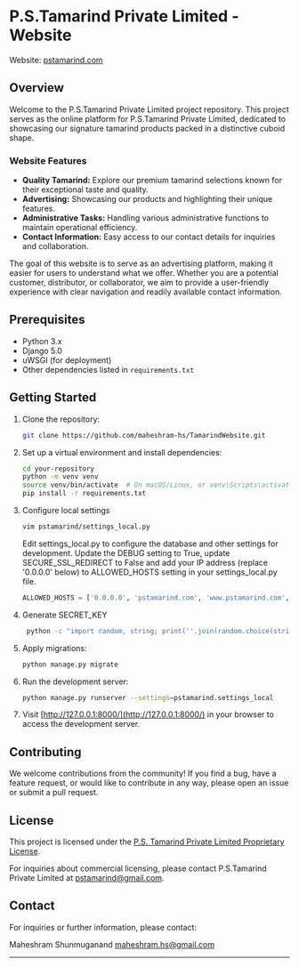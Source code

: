 # P.S.Tamarind Private Limited - Website

Website: [pstamarind.com](https://pstamarind.com)

## Overview

Welcome to the P.S.Tamarind Private Limited project repository. This project serves as the online platform for P.S.Tamarind Private Limited, dedicated to showcasing our signature tamarind products packed in a distinctive cuboid shape. 

### Website Features

- **Quality Tamarind:** Explore our premium tamarind selections known for their exceptional taste and quality.
- **Advertising:** Showcasing our products and highlighting their unique features.
- **Administrative Tasks:** Handling various administrative functions to maintain operational efficiency.
- **Contact Information:** Easy access to our contact details for inquiries and collaboration.

The goal of this website is to serve as an advertising platform, making it easier for users to understand what we offer. Whether you are a potential customer, distributor, or collaborator, we aim to provide a user-friendly experience with clear navigation and readily available contact information.

## Prerequisites

- Python 3.x
- Django 5.0
- uWSGI (for deployment)
- Other dependencies listed in `requirements.txt`

## Getting Started

1. Clone the repository:

    ```bash
    git clone https://github.com/maheshram-hs/TamarindWebsite.git
    ```

2. Set up a virtual environment and install dependencies:

    ```bash
    cd your-repository
    python -m venv venv
    source venv/bin/activate  # On macOS/Linux, or venv\Scripts\activate on Windows
    pip install -r requirements.txt
    ```
3. Configure local settings
   
    ```bash
    vim pstamarind/settings_local.py
    ```
    Edit settings_local.py to configure the database and other settings for development. Update the DEBUG setting to True, update SECURE_SSL_REDIRECT to False and add your IP address (replace '0.0.0.0' below) to ALLOWED_HOSTS setting in your settings_local.py file.
   ```py
   ALLOWED_HOSTS = ['0.0.0.0', 'pstamarind.com', 'www.pstamarind.com', 'localhost']
   ```
   
5. Generate SECRET_KEY

   ```bash
    python -c "import random, string; print(''.join(random.choice(string.ascii_letters + string.digits + string.punctuation) for i in range(50)))" | cat > secret_key.txt
    ```

6. Apply migrations:

    ```bash
    python manage.py migrate
    ```

7. Run the development server:

    ```bash
    python manage.py runserver --settings=pstamarind.settings_local
    ```

8. Visit [http://127.0.0.1:8000/](http://127.0.0.1:8000/) in your browser to access the development server.

## Contributing

We welcome contributions from the community! If you find a bug, have a feature request, or would like to contribute in any way, please open an issue or submit a pull request.

## License

This project is licensed under the [P.S. Tamarind Private Limited Proprietary License](LICENSE).

For inquiries about commercial licensing, please contact P.S.Tamarind Private Limited at pstamarind@gmail.com.

## Contact

For inquiries or further information, please contact:

Maheshram Shunmuganand
maheshram.hs@gmail.com

---
